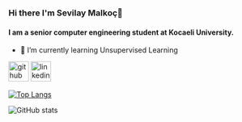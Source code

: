 
### Hi there I'm Sevilay Malkoç👋
#### I am a senior computer engineering student at Kocaeli University.

- 🌱 I’m currently learning Unsupervised Learning 


[<img src='https://cdn.jsdelivr.net/npm/simple-icons@3.0.1/icons/github.svg' alt='github' height='40'>](https://github.com/SevilayMalkoc)  [<img src='https://cdn.jsdelivr.net/npm/simple-icons@3.0.1/icons/linkedin.svg' alt='linkedin' height='40'>](https://www.linkedin.com/in/https://www.linkedin.com/in/sevilaymalkoc//)  

[![Top Langs](https://github-readme-stats.vercel.app/api/top-langs/?username=SevilayMalkoc)](https://github.com/anuraghazra/github-readme-stats)

![GitHub stats](https://github-readme-stats.vercel.app/api?username=SevilayMalkoc&show_icons=true)  






<!--
**SevilayMalkoc/SevilayMalkoc** is a ✨ _special_ ✨ repository because its `README.md` (this file) appears on your GitHub profile.

Here are some ideas to get you started:

- 🔭 I’m currently working on ...
- 🌱 I’m currently learning ...
- 👯 I’m looking to collaborate on ...
- 🤔 I’m looking for help with ...
- 💬 Ask me about ...
- 📫 How to reach me: ...
- 😄 Pronouns: ...
- ⚡ Fun fact: ...
-->

